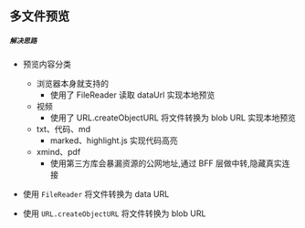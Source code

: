 ## 多文件预览

##### `解决思路`

- 预览内容分类

  - 浏览器本身就支持的
    - 使用了 FileReader 读取 dataUrl 实现本地预览
  - 视频
    - 使用了 URL.createObjectURL 将文件转换为 blob URL 实现本地预览
  - txt、代码、md
    - marked、highlight.js 实现代码高亮
  - xmind、pdf
    - 使用第三方库会暴漏资源的公网地址,通过 BFF 层做中转,隐藏真实连接

- 使用 `FileReader` 将文件转换为 data URL
- 使用 `URL.createObjectURL` 将文件转换为 blob URL
